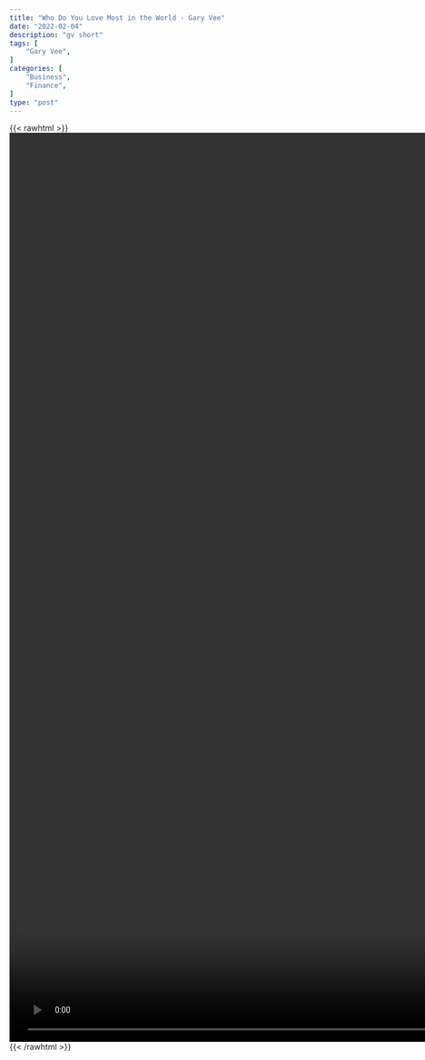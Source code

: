 ```yaml
---
title: "Who Do You Love Most in the World - Gary Vee"
date: "2022-02-04"
description: "gv short"
tags: [
    "Gary Vee",
]
categories: [
    "Business",
    "Finance",
]
type: "post"
---
```

{{< rawhtml >}}
    <video style="height:40vh;width:auto" overflow="hidden" controls>
        <source src="https://clips.dev00ps.com/Gary_Vee/%E2%80%9CWho_Do_You_Love_Most_In_The_World%E2%80%9D_-_Gary_Vee_shorts_garyvee.mp4" type="video/mp4"> 
    </video>
{{< /rawhtml >}}